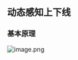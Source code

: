 ## 动态感知上下线

### 基本原理

![image.png](https://upload-images.jianshu.io/upload_images/14466577-e4ac8015c08f7598.png?imageMogr2/auto-orient/strip%7CimageView2/2/w/1240)


